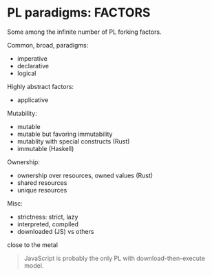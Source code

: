 # PL paradigms: FACTORS

Some among the infinite number of PL forking factors.

Common, broad, paradigms:
- imperative
- declarative
- logical

Highly abstract factors:
- applicative


Mutability:
- mutable
- mutable but favoring immutability
- mutablity with special constructs (Rust)
- immutable (Haskell)

Ownership:
- ownership over resources, owned values (Rust)
- shared resources
- unique resources

Misc:
- strictness: strict, lazy
- interpreted, compiled
- downloaded (JS) vs others

close to the metal


> JavaScript is probably the only PL with download-then-execute model.

